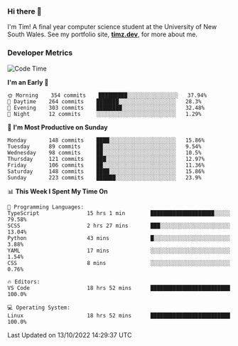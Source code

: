 ### Hi there 👋

I'm Tim! A final year computer science student at the University of New South
Wales. See my portfolio site, <strong><a href="https://timz.dev">timz.dev</a></strong>,
for more about me.

### Developer Metrics

<!-- [![Top Languages](https://github-readme-stats.vercel.app/api/wakatime?username=Tymotex&langs_count=5&custom_title=Top%205%20Languages&hide=Other&theme=material-palenight)](https://github.com/anuraghazra/github-readme-stats) -->

<!--START_SECTION:waka-->
![Code Time](http://img.shields.io/badge/Code%20Time-1%2C087%20hrs%2040%20mins-blue)

**I'm an Early 🐤** 

```text
🌞 Morning    354 commits    █████████░░░░░░░░░░░░░░░░   37.94% 
🌆 Daytime    264 commits    ███████░░░░░░░░░░░░░░░░░░   28.3% 
🌃 Evening    303 commits    ████████░░░░░░░░░░░░░░░░░   32.48% 
🌙 Night      12 commits     ░░░░░░░░░░░░░░░░░░░░░░░░░   1.29%

```
📅 **I'm Most Productive on Sunday** 

```text
Monday       148 commits    ████░░░░░░░░░░░░░░░░░░░░░   15.86% 
Tuesday      89 commits     ██░░░░░░░░░░░░░░░░░░░░░░░   9.54% 
Wednesday    98 commits     ██░░░░░░░░░░░░░░░░░░░░░░░   10.5% 
Thursday     121 commits    ███░░░░░░░░░░░░░░░░░░░░░░   12.97% 
Friday       106 commits    ██░░░░░░░░░░░░░░░░░░░░░░░   11.36% 
Saturday     148 commits    ████░░░░░░░░░░░░░░░░░░░░░   15.86% 
Sunday       223 commits    ██████░░░░░░░░░░░░░░░░░░░   23.9%

```


📊 **This Week I Spent My Time On** 

```text
💬 Programming Languages: 
TypeScript               15 hrs 1 min        ████████████████████░░░░░   79.58% 
SCSS                     2 hrs 27 mins       ███░░░░░░░░░░░░░░░░░░░░░░   13.04% 
Python                   43 mins             █░░░░░░░░░░░░░░░░░░░░░░░░   3.88% 
YAML                     17 mins             ░░░░░░░░░░░░░░░░░░░░░░░░░   1.54% 
CSS                      8 mins              ░░░░░░░░░░░░░░░░░░░░░░░░░   0.76%

🔥 Editors: 
VS Code                  18 hrs 52 mins      █████████████████████████   100.0%

💻 Operating System: 
Linux                    18 hrs 52 mins      █████████████████████████   100.0%

```


 Last Updated on 13/10/2022 14:29:37 UTC
<!--END_SECTION:waka-->

<!-- [![Tymotex's GitHub stats](https://github-readme-stats.vercel.app/api?username=Tymotex)](https://github.com/anuraghazra/github-readme-stats) -->
